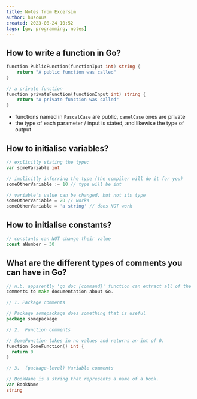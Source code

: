 ```yaml
---
title: Notes from Excersim
author: huscous
created: 2023-08-24 10:52
tags: [go, programming, notes]
---
```


## How to write a function in Go?

``` go
function PublicFunction(functionIput int) string {
    return "A public function was called"
}

// a private function
function privateFunction(functionInput int) string {
    return "A private function was called"
}
```

  - functions named in `PascalCase` are public, `camelCase` ones are
    private
  - the type of each parameter / input is stated, and likewise the type
    of output

## How to initialise variables?

``` go
// explicitly stating the type:
var someVariable int

// implicitly inferring the type (the compiler will do it for you)
someOtherVariable := 10 // type will be int

// variable's value can be changed, but not its type
someOtherVariable = 20 // works
someOtherVariable = 'a string' // does NOT work
```

## How to initialise constants?

``` go
// constants can NOT change their value
const aNumber = 30
```

## What are the different types of comments you can have in Go?

``` go
// n.b. apparently 'go doc [command]' function can extract all of the
comments to make documentation about Go.

// 1. Package comments

// Package somepackage does something that is useful
package somepackage

// 2.  Function comments

// SomeFunction takes in no values and returns an int of 0.
function SomeFunction() int {
  return 0
}

// 3.  (package-level) Variable comments

// BookName is a string that represents a name of a book.
var BookName
string
```


